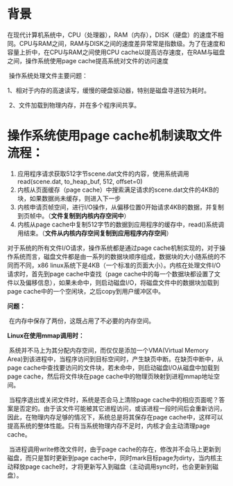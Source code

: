 # 背景

​	在现代计算机系统中，CPU（处理器），RAM（内存），DISK（硬盘）的速度不相同。CPU与RAM之间，RAM与DISK之间的速度差异常常是指数级。为了在速度和容量上折中，在CPU与RAM之间使用CPU cache以提高访存速度，在RAM与磁盘之间，操作系统使用page cache提高系统对文件的访问速度

​	操作系统处理文件主要问题：

​	1、相对于内存的高速读写，缓慢的硬盘驱动器，特别是磁盘寻道较为耗时。

​	2、文件加载到物理内存，并在多个程序间共享。

# **操作系统使用page cache机制读取文件流程：**

1. 应用程序请求获取512字节scene.dat文件的内容，使用系统调用 read(scene.dat, to_heap_buf, 512, offset=0)
2. 内核从页面缓存（page cache）中搜索满足请求的scene.dat文件的4KB的块，如果数据尚未缓存，则进入下一步
3. 内核申请页帧空间，进行I/O操作，从偏移位置0开始请求4KB的数据，并复制到页帧中。（**文件复制到内核内存空间中**）
4. 内核从page cache中复制512字节的数据到应用程序的缓存中，read()系统调用结束。（**文件从内核内存空间复制到应用程序内存空间**）

对于系统的所有文件I/O请求，操作系统都是通过page cache机制实现的，对于操作系统而言，磁盘文件都是由一系列的数据块顺序组成，数据块的大小随系统的不同而不同，x86 linux系统下是4KB（一个标准的页面大小）。内核在处理文件I/O请求时，首先到page cache中查找（page cache中的每一个数据块都设置了文件以及偏移信息），如果未命中，则启动磁盘I/O，将磁盘文件中的数据块加载到page cache中的一个空闲块，之后copy到用户缓冲区中。

**问题：**

​	在内存中保存了两份，这既占用了不必要的内存空间。

**Linux在使用mmap调用时：**

​	系统并不马上为其分配内存空间，而仅仅是添加一个VMA(Virtual Memory Area)到该进程中，当程序访问到目标空间时，产生缺页中断。在缺页中断中，从page cache中查找要访问的文件块，若未命中，则启动磁盘I/O从磁盘中加载到page cache，然后将文件块在page cache中的物理页映射到进程mmap地址空间。

​	当程序退出或关闭文件时，系统是否会马上清除page cache中的相应页面呢？答案是否定的。由于该文件可能被其它进程访问，或该进程一段时间后会重新访问，因此，在物理内存足够的情况下，系统总是将其保存在page cache中，这样可以提高系统的整体性能。只有当系统物理内存不足时，内核才会主动清理page cache。

​	当进程调用write修改文件时，由于page cache的存在，修改并不会马上更新到磁盘，而只是暂时更新到page cache中，同时mark目标page为dirty，当内核主动释放page cache时，才将更新写入到磁盘（主动调用sync时，也会更新到磁盘）。
